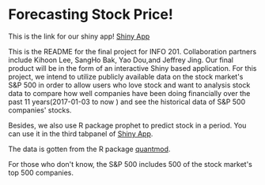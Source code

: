 # Forecasting Stock Price!

This is the link for our shiny app!
[Shiny App](https://douy.shinyapps.io/AmazingStockApp2/)

This is the README for the final project for INFO 201. Collaboration partners include Kihoon Lee, SangHo Bak, Yao Dou,and Jeffrey Jing.
Our final product will be in the form of an interactive Shiny based application. For this project, we intend to utilize publicly available data on the stock market's S&P 500 in order to allow users who love stock and want to analysis stock data to compare how well companies have been doing financially over the past 11 years(2017-01-03 to now ) and see the historical data of S&P 500 companies' stocks.

Besides, we also use R package prophet to predict stock in a period. You can use it in the third tabpanel of [Shiny App](https://douy.shinyapps.io/AmazingStockApp2/).

The data is gotten from the R package [quantmod](https://www.quantmod.com).

For those who don't know, the S&P 500 includes 500 of the stock market's top 500 companies.
